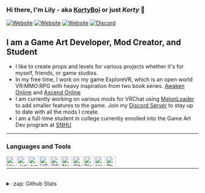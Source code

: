 ### Hi there, I'm Lily - aka [KortyBoi][website] or just *Korty* 👋

[![Website](https://img.shields.io/website?label=KortyBoi.com&style=for-the-badge&url=https%3A%2F%2FKortyBoi.com)](https://KortyBoi.com) [![Website](https://img.shields.io/website?label=bslegacy.com&style=for-the-badge&url=https%3A%2F%2Fbslegacy.com)](https://bslegacy.com) [![Website](https://img.shields.io/website?label=lolite.xyz&style=for-the-badge&url=https%3A%2F%2Flolite.xyz)](https://lolite.xyz) [![Discord](https://img.shields.io/static/v1?label=KortyBoi&message=%230001&style=for-the-badge&logo=appveyor&color=7289DA&logo=Discord)](https://discord.com/users/167335587488071682)

## I am a Game Art Developer, Mod Creator, and Student
- I like to create props and levels for various projects whether it's for myself, friends, or game studios.
- In my free time, I work on my game ExploreVR, which is an open world VR:MMO:RPG with heavy inspiration from two book series.  [Awaken Online](https://www.audible.com/series/Awaken-Online-Audiobooks/B06XWGV4RJ?ref=a_library_t_c5_libItem_series_1&pf_rd_p=592f90bd-7f7b-4bfc-afa2-b002e52e7228&pf_rd_r=A53TTW0SVREH40N6GQMS) and [Ascend Online](https://www.audible.com/series/Ascend-Online-Audiobooks/B073R57497?ref=a_library_t_c5_libItem_series_1&pf_rd_p=592f90bd-7f7b-4bfc-afa2-b002e52e7228&pf_rd_r=A53TTW0SVREH40N6GQMS)
- I am currently working on various mods for VRChat using [MelonLoader](https://melonwiki.xyz/) to add smaller features to the game. Join my [Discord Server](https://discord.gg/qkycuAMUGS) to stay up to date with all the mods I create.
- I am a full-time student in college currently enrolled into the Game Art Dev program at [SNHU](https://snhu.edu/)
---

### Languages and Tools

<img align="left" alt="Visual Studio 2019" width="26px" src="https://kortyboi.com/img/icons/github/vs2019.png" />
<img align="left" alt="JetBrains Rider" width="26px" src="https://kortyboi.com/img/icons/github/rider.png" />
<img align="left" alt="JetBrains IntelliJ IDEA" width="26px" src="https://kortyboi.com/img/icons/github/IntelliJ.png" />
<img align="left" alt="HTML5" width="26px" src="https://kortyboi.com/img/icons/github/html.png" />
<img align="left" alt="CSS3" width="26px" src="https://kortyboi.com/img/icons/github/css.png" />
<img align="left" alt="Node.js" width="26px" src="https://kortyboi.com/img/icons/github/nodejs.png" />
<img align="left" alt="GitHub" width="26px" src="https://kortyboi.com/img/icons/github/github.png" />
<img align="left" alt="Blender3D" width="26px" src="https://kortyboi.com/img/icons/github/Blender.ico" />
<img align="left" alt="Unity3D" width="26px" src="https://kortyboi.com/img/icons/github/unity.png" />
<img align="left" alt="Photoshop CC" width="26px" src="https://kortyboi.com/img/icons/github/photoshop.png" />

<br />

---

<br />

<details>
  <summary>:zap: Github Stats</summary>
  
  <br />

  ![KortyBoi's GitHub Stats](https://github-readme-stats.vercel.app/api?username=KortyBoi&count_private=true&show_icons=true&theme=material-palenight)
  
  ![Top Langs](https://github-readme-stats.vercel.app/api/top-langs/?username=KortyBoi&langs_count=8&theme=material-palenight)

</details>

[website]: https://KortyBoi.com
